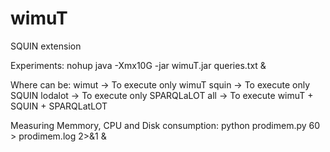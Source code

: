 # wimuT
SQUIN extension

Experiments:
nohup java -Xmx10G -jar wimuT.jar queries.txt <TYPE> &

Where <TYPE> can be:
  wimut -> To execute only wimuT
  squin -> To execute only SQUIN
  lodalot -> To execute only SPARQLaLOT
  all -> To execute wimuT + SQUIN + SPARQLatLOT

Measuring Memmory, CPU and Disk consumption:
python prodimem.py <PID> 60 > prodimem.log 2>&1 &
